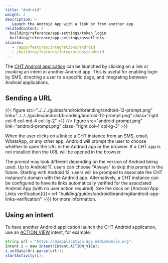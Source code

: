 ```yaml
---
title: "Android"
weight: 2
description: >
   Launch the Android App with a link or from another app
relatedContent: >
  building/reference/app-settings/token_login
  building/reference/app-settings/assetlinks
aliases:
   - /apps/features/integrations/android
   - /building/features/integrations/android
---
```


The [CHT Android application](https://github.com/medic/cht-android) can be launched by clicking on a link or invoking an intent in another Android app. This is useful for enabling login by SMS, directing a user to a specific page, and integrating between Android applications.

## Sending a URL

{{< figure src="../../../guides/android/branding/android-12-prompt.png" link="../../../guides/android/branding/android-12-prompt.png" class="right col-6 col-md-4 col-lg-2" >}}
{{< figure src="android-prompt.png" link="android-prompt.png" class="right col-4 col-lg-3" >}}

When the user clicks on a link to a CHT instance from an SMS, email, WhatsApp, or any other app, Android will prompt the user to choose whether to open the URL in the Android app or the browser. If a CHT app is not installed then the URL will be opened in the browser.

The prompt may look different depending on the version of Android being used. Up to Android 11, users can choose "Always" to skip this prompt in the future. Starting with Android 12, users will be promped to associate the CHT instance's domain with the Android app. Alternatively, a CHT instance can be configured to have its links automatically verified for the associated Android App (with no user action required). See the docs on [Android App Links verification]({{< ref "building/guides/android/branding#android-app-links-verification" >}}) for more information.

## Using an intent

To have another Android application launch the CHT Android application, use an [ACTION_VIEW](https://developer.android.com/reference/android/content/Intent.html#ACTION_VIEW) intent, for example:

```java
String url = "https://myapplication.app.medicmobile.org";
Intent i = new Intent(Intent.ACTION_VIEW);
i.setData(Uri.parse(url));
startActivity(i);
```
